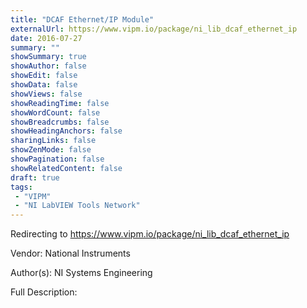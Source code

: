 ```yaml
---
title: "DCAF Ethernet/IP Module"
externalUrl: https://www.vipm.io/package/ni_lib_dcaf_ethernet_ip
date: 2016-07-27
summary: ""
showSummary: true
showAuthor: false
showEdit: false
showData: false
showViews: false
showReadingTime: false
showWordCount: false
showBreadcrumbs: false
showHeadingAnchors: false
sharingLinks: false
showZenMode: false
showPagination: false
showRelatedContent: false
draft: true
tags:
 - "VIPM"
 - "NI LabVIEW Tools Network"
---
```


Redirecting to https://www.vipm.io/package/ni_lib_dcaf_ethernet_ip

Vendor: National Instruments

Author(s): NI Systems Engineering
 
Full Description:
